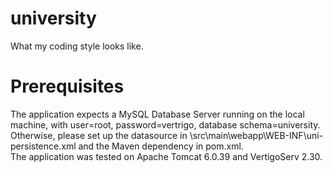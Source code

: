 university
==========

What my coding style looks like.

Prerequisites
==========

The application expects a MySQL Database Server running on the local machine, with user=root, password=vertrigo, database schema=university.<br />
Otherwise, please set up the datasource in \src\main\webapp\WEB-INF\uni-persistence.xml and the Maven dependency in pom.xml.<br />
The application was tested on Apache Tomcat 6.0.39 and VertigoServ 2.30.